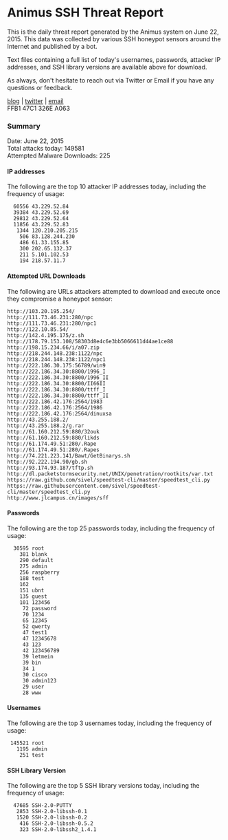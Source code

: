 # Animus SSH Threat Report

This is the daily threat report generated by the Animus system on June 22, 2015. This data was collected by various SSH honeypot sensors around the Internet and published by a bot.  

Text files containing a full list of today's usernames, passwords, attacker IP addresses, and SSH library versions are available above for download.  

As always, don't hesitate to reach out via Twitter or Email if you have any questions or feedback.  

[blog](http://morris.guru) | [twitter](https://twitter.com/andrew___morris) | [email](mailto:andrew@morris.guru)  
FFB1 47C1 326E A063  

### Summary

Date: June 22, 2015  
Total attacks today: 149581  
Attempted Malware Downloads: 225 

#### IP addresses
The following are the top 10 attacker IP addresses today, including the frequency of usage:
```
  60556 43.229.52.84
  39384 43.229.52.69
  29812 43.229.52.64
  11856 43.229.52.83
   1344 120.210.205.215
    506 83.128.244.230
    486 61.33.155.85
    300 202.65.132.37
    211 5.101.102.53
    194 218.57.11.7
```

#### Attempted URL Downloads
The following are URLs attackers attempted to download and execute once they compromise a honeypot sensor:
```
http://103.20.195.254/
http://111.73.46.231:280/npc
http://111.73.46.231:280/npc1
http://122.10.85.54/
http://142.4.195.175/z.sh
http://178.79.153.108/58303d8e4c6e3bb5066611d44ae1ce88
http://198.15.234.66/i/a07.zip
http://218.244.148.238:1122/npc
http://218.244.148.238:1122/npc1
http://222.186.30.175:56789/win9
http://222.186.34.30:8800/1996_I
http://222.186.34.30:8800/1996_II
http://222.186.34.30:8800/II66II
http://222.186.34.30:8800/ttff_I
http://222.186.34.30:8800/ttff_II
http://222.186.42.176:2564/1983
http://222.186.42.176:2564/1986
http://222.186.42.176:2564/dinuxsa
http://43.255.188.2/
http://43.255.188.2/g.rar
http://61.160.212.59:880/32ouk
http://61.160.212.59:880/likds
http://61.174.49.51:280/.Rape
http://61.174.49.51:280/.Rapes
http://74.221.223.141/Bawt/GetBinarys.sh
http://92.222.194.90/gb.sh
http://93.174.93.187/tftp.sh
http://dl.packetstormsecurity.net/UNIX/penetration/rootkits/var.txt
https://raw.github.com/sivel/speedtest-cli/master/speedtest_cli.py
https://raw.githubusercontent.com/sivel/speedtest-cli/master/speedtest_cli.py
http://www.jlcampus.cn/images/sff
```

#### Passwords
The following are the top 25 passwords today, including the frequency of usage:
```
  30595 root
    381 blank
    290 default
    275 admin
    256 raspberry
    188 test
    162 
    151 ubnt
    135 guest
    101 123456
     72 password
     70 1234
     65 12345
     52 qwerty
     47 test1
     47 12345678
     43 123
     42 123456789
     39 letmein
     39 bin
     34 1
     30 cisco
     30 admin123
     29 user
     28 www
```

#### Usernames
The following are the top 3 usernames today, including the frequency of usage:
```
 145521 root
   1195 admin
    251 test
```

#### SSH Library Version
The following are the top 5 SSH library versions today, including the frequency of usage:
```
  47685 SSH-2.0-PUTTY
   2853 SSH-2.0-libssh-0.1
   1520 SSH-2.0-libssh-0.2
    416 SSH-2.0-libssh-0.5.2
    323 SSH-2.0-libssh2_1.4.1
```
